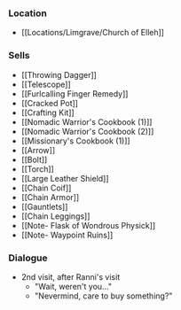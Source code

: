 ### Location
- [[Locations/Limgrave/Church of Elleh]]

### Sells
- [[Throwing Dagger]]
- [[Telescope]]
- [[Furlcalling Finger Remedy]]
- [[Cracked Pot]]
- [[Crafting Kit]]
- [[Nomadic Warrior's Cookbook (1)]]
- [[Nomadic Warrior's Cookbook (2)]]
- [[Missionary's Cookbook (1)]]
- [[Arrow]]
- [[Bolt]]
- [[Torch]]
- [[Large Leather Shield]]
- [[Chain Coif]]
- [[Chain Armor]]
- [[Gauntlets]]
- [[Chain Leggings]]
- [[Note- Flask of Wondrous Physick]]
- [[Note- Waypoint Ruins]]

### Dialogue
- 2nd visit, after Ranni's visit
	- "Wait, weren't you..."
	- "Nevermind, care to buy something?"